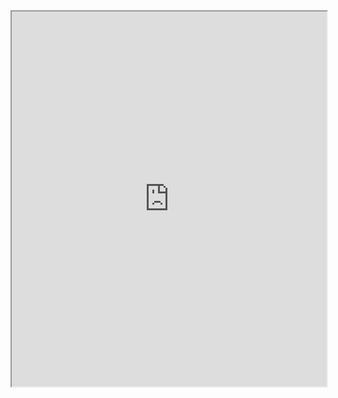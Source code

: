 <iframe src="https://mblaz.github.io/workday-progress-clock/strip.pdf" width="100%" height="600px">
  This browser does not support PDFs. Please download the PDF to view it:
  <a href="https://mblaz.github.io/workday-progress-clock/strip.pdf">Download PDF</a>.
</iframe>
